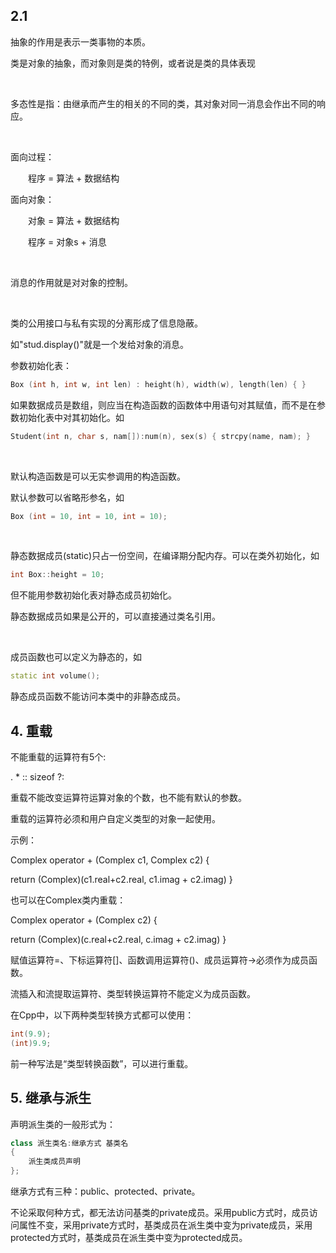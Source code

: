 <!-- title: 面向对象 -->
<h2>2.1</h2>
<p>抽象的作用是表示一类事物的本质。</p>
<p>类是对象的抽象，而对象则是类的特例，或者说是类的具体表现</p>
<br>
<p>多态性是指：由继承而产生的相关的不同的类，其对象对同一消息会作出不同的响应。</p>
<br>
<p>面向过程：</p>
<p>　　程序 = 算法 + 数据结构</p>
<p>面向对象：</p>
<p>　　对象 = 算法 + 数据结构</p>
<p>　　程序 = 对象s + 消息</p>
<br>
<p>消息的作用就是对对象的控制。</p>
<br>
<p>类的公用接口与私有实现的分离形成了信息隐蔽。</p>
<p>如"stud.display()"就是一个发给对象的消息。</p>
<p>参数初始化表：</p>

```cpp
Box (int h, int w, int len) : height(h), width(w), length(len) { }
```

<p>如果数据成员是数组，则应当在构造函数的函数体中用语句对其赋值，而不是在参数初始化表中对其初始化。如</p>

```cpp
Student(int n, char s, nam[]):num(n), sex(s) { strcpy(name, nam); }
```
<br>
<p>默认构造函数是可以无实参调用的构造函数。</p>
<p>默认参数可以省略形参名，如</p>

```cpp
Box (int = 10, int = 10, int = 10);
```

<br>
<p>静态数据成员(static)只占一份空间，在编译期分配内存。可以在类外初始化，如</p>

```cpp
int Box::height = 10;
```
<p>但不能用参数初始化表对静态成员初始化。</p>
<p>静态数据成员如果是公开的，可以直接通过类名引用。</p>
<br>
<p>成员函数也可以定义为静态的，如</p>

```cpp
static int volume();
```
<p>静态成员函数不能访问本类中的非静态成员。</p>

## 4. 重载
<p>不能重载的运算符有5个: </p>
<p>. * :: sizeof ?:</p>
<p>重载不能改变运算符运算对象的个数，也不能有默认的参数。</p>
<p>重载的运算符必须和用户自定义类型的对象一起使用。</p>
<p>示例：</p>
<p>Complex operator + (Complex c1, Complex c2) { </p>
<p> return (Complex)(c1.real+c2.real, c1.imag + c2.imag) }</p>
<p>也可以在Complex类内重载：</p>
<p>Complex operator + (Complex c2) { </p>
<p> return (Complex)(c.real+c2.real, c.imag + c2.imag) }</p>
<p>赋值运算符=、下标运算符[]、函数调用运算符()、成员运算符->必须作为成员函数。</p>
<p>流插入和流提取运算符、类型转换运算符不能定义为成员函数。</p>

在Cpp中，以下两种类型转换方式都可以使用：  

```cpp
int(9.9);
(int)9.9;
```

前一种写法是“类型转换函数”，可以进行重载。  

## 5. 继承与派生
声明派生类的一般形式为：  

```cpp
class 派生类名:继承方式 基类名
{
    派生类成员声明
};
```

继承方式有三种：public、protected、private。  

不论采取何种方式，都无法访问基类的private成员。采用public方式时，成员访问属性不变，采用private方式时，基类成员在派生类中变为private成员，采用protected方式时，基类成员在派生类中变为protected成员。

